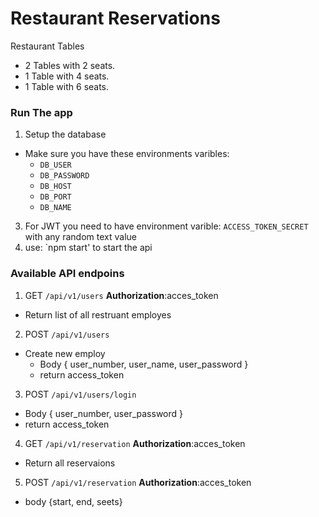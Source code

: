 # Restaurant Reservations

Restaurant Tables

- 2 Tables with 2 seats.
- 1 Table with 4 seats.
- 1 Table with 6 seats.

### Run The app
1. Setup the database
  - Make sure you have these environments varibles:
    - `DB_USER`
    - `DB_PASSWORD`
    - `DB_HOST`
    - `DB_PORT`
    - `DB_NAME`

3. For JWT you need to have environment varible: `ACCESS_TOKEN_SECRET` with any random text value
4. use: `npm start' to start the api

### Available API endpoins
1. GET `/api/v1/users` __Authorization__:acces_token
  - Return list of all restruant employes
2. POST `/api/v1/users` 
  - Create new employ
    - Body { user_number, user_name, user_password }
    - return access_token
3. POST `/api/v1/users/login`
  - Body { user_number, user_password }
  - return access_token
4. GET `/api/v1/reservation` __Authorization__:acces_token
  - Return all reservaions
5. POST `/api/v1/reservation` __Authorization__:acces_token
  - body {start, end, seets}
